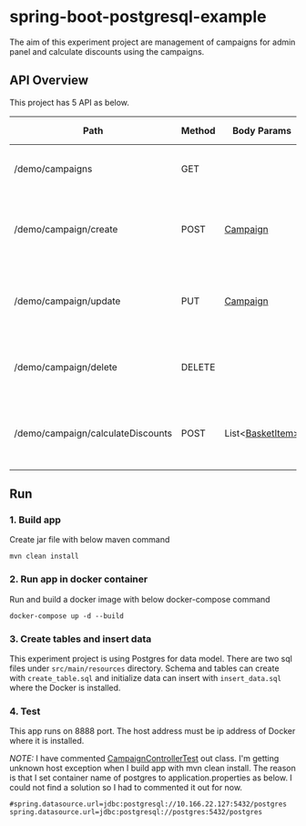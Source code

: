 # spring-boot-postgresql-example

The aim of this experiment project are management of campaigns for admin panel and calculate discounts using the campaigns.

## API Overview

This project has 5 API as below.

| Path | Method | Body Params | Request Params | Response | Description
| --- | --- | --- | --- | --- | ---
| /demo/campaigns | GET | | | [Campaign](https://github.com/umtbrbr/spring-boot-postgresql-example/blob/master/src/main/java/com/campaign/demo/entity/Campaign.java) | Returns all campaigns without any filter
| /demo/campaign/create | POST | [Campaign](https://github.com/umtbrbr/spring-boot-postgresql-example/blob/master/src/main/java/com/campaign/demo/entity/Campaign.java) | | [Campaign](https://github.com/umtbrbr/spring-boot-postgresql-example/blob/master/src/main/java/com/campaign/demo/entity/Campaign.java) | Create a new campaign with given campaign details
| /demo/campaign/update | PUT | [Campaign](https://github.com/umtbrbr/spring-boot-postgresql-example/blob/master/src/main/java/com/campaign/demo/entity/Campaign.java) | id | [Campaign](https://github.com/umtbrbr/spring-boot-postgresql-example/blob/master/src/main/java/com/campaign/demo/entity/Campaign.java) | Find campaign with given id and update that campaign 
| /demo/campaign/delete | DELETE | | id | [Campaign](https://github.com/umtbrbr/spring-boot-postgresql-example/blob/master/src/main/java/com/campaign/demo/entity/Campaign.java) | Delete campaign with given campaign id
| /demo/campaign/calculateDiscounts | POST | List<[BasketItem>](https://github.com/umtbrbr/spring-boot-postgresql-example/blob/master/src/main/java/com/campaign/demo/entity/BasketItem.java) | | List<[BasketItem>](https://github.com/umtbrbr/spring-boot-postgresql-example/blob/master/src/main/java/com/campaign/demo/entity/BasketItem.java) | Calculate discounts with using campaign of category or product

## Run

### 1. Build app

Create jar file with below maven command

    mvn clean install

### 2. Run app in docker container

Run and build a docker image with below docker-compose command

    docker-compose up -d --build
    
### 3. Create tables and insert data

This experiment project is using Postgres for data model. There are two sql files under `src/main/resources` directory. Schema and tables can create with `create_table.sql` and initialize data can insert with `insert_data.sql` where the Docker is installed.

### 4. Test

This app runs on 8888 port. The host address must be ip address of Docker where it is installed.


_NOTE:_ I have commented [CampaignControllerTest](https://github.com/umtbrbr/spring-boot-postgresql-example/blob/master/src/test/java/com/campaign/demo/controller/CampaignContollerTest.java) out class. I'm getting unknown host exception when I build app with mvn clean install. The reason is that I set container name of postgres to application.properties as below. I could not find a solution so I had to commented it out for now.

    #spring.datasource.url=jdbc:postgresql://10.166.22.127:5432/postgres
    spring.datasource.url=jdbc:postgresql://postgres:5432/postgres
